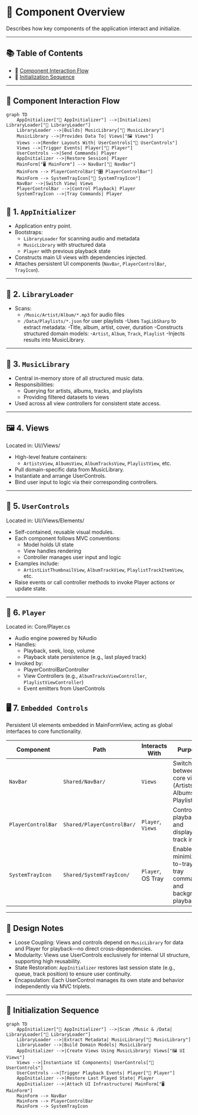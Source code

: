 # 🔄 Component Overview

Describes how key components of the application interact and initialize.

---

## 📚 Table of Contents

- 🔄 [Component Interaction Flow](#-component-interaction-flow)
- 🧬 [Initialization Sequence](#-initialization-sequence)

---

## 🔄 Component Interaction Flow

```mermaid
graph TD
    AppInitializer["🧭 AppInitializer"] -->|Initializes| LibraryLoader["📂 LibraryLoader"]
    LibraryLoader -->|Builds| MusicLibrary["🧠 MusicLibrary"]
    MusicLibrary -->|Provides Data To| Views["🖼️ Views"]
    Views -->|Render Layouts With| UserControls["🧩 UserControls"]
    Views -->|Trigger Events| Player["🎵 Player"]
    UserControls -->|Send Commands| Player
    AppInitializer -->|Restore Session| Player
    MainForm["🖥️ MainForm"] --> NavBar["🧭 NavBar"]
    MainForm --> PlayerControlBar["🎛️ PlayerControlBar"]
    MainForm --> SystemTrayIcon["📌 SystemTrayIcon"]
    NavBar -->|Switch View| Views
    PlayerControlBar -->|Control Playback| Player
    SystemTrayIcon -->|Tray Commands| Player
```

## 🧭 1. `AppInitializer`

- Application entry point.
- Bootstraps:
  - `LibraryLoader` for scanning audio and metadata
  - `MusicLibrary` with structured data
  - `Player` with previous playback state
- Constructs main UI views with dependencies injected.
- Attaches persistent UI components (`NavBar`, `PlayerControlBar`, `TrayIcon`).

---

## 📂 2. `LibraryLoader`

- Scans:
  - `/Music/Artist/Album/*.mp3` for audio files
  - `/Data/Playlists/*.json` for user playlists
-Uses `TagLibSharp` to extract metadata:
  -Title, album, artist, cover, duration
-Constructs structured domain models:
  -`Artist`, `Album`, `Track`, `Playlist`
-Injects results into MusicLibrary.

---

## 🧠 3. `MusicLibrary`

- Central in-memory store of all structured music data.
- Responsibilities:
  - Querying for artists, albums, tracks, and playlists
  - Providing filtered datasets to views
- Used across all view controllers for consistent state access.

---

## 🖼️ 4. Views

Located in: UI/<Domain>/Views/

- High-level feature containers:
  - `ArtistsView`, `AlbumsView`, `AlbumTracksView`, `PlaylistView`, etc.
- Pull domain-specific data from MusicLibrary.
- Instantiate and arrange UserControls.
- Bind user input to logic via their corresponding controllers.

---

## 🧩 5. `UserControls`

 Located in: UI/<Domain>/Views/Elements/

- Self-contained, reusable visual modules.
- Each component follows MVC conventions:
  - Model holds UI state
  - View handles rendering
  - Controller manages user input and logic
- Examples include:
  - `ArtistListThumbnailView`, `AlbumTrackView`, `PlaylistTrackItemView`, etc.
- Raise events or call controller methods to invoke Player actions or update state.

---

## 🎵 6. `Player`

Located in: Core/Player.cs

- Audio engine powered by NAudio
- Handles:
  - Playback, seek, loop, volume
  - Playback state persistence (e.g., last played track)
- Invoked by:
  - PlayerControlBarController
  - View Controllers (e.g., `AlbumTracksViewController`, `PlaylistViewController`)
  - Event emitters from UserControls

## 🖥️ 7. `Embedded Controls`

Persistent UI elements embedded in MainFormView, acting as global interfaces to core functionality.

| Component          | Path                       | Interacts With    | Purpose                                                          |
| ------------------ | -------------------------- | ----------------- | ---------------------------------------------------------------- |
| `NavBar`           | `Shared/NavBar/`           | `Views`           | Switches between core views (Artists, Albums, Playlists)         |
| `PlayerControlBar` | `Shared/PlayerControlBar/` | `Player`, `Views` | Controls playback and displays track info                        |
| `SystemTrayIcon`   | `Shared/SystemTrayIcon/`   | `Player`, OS Tray | Enables minimize-to-tray, tray commands, and background playback |

---

## 📌 Design Notes

- Loose Coupling: Views and controls depend on `MusicLibrary` for data and Player for playback—no direct cross-dependencies.
- Modularity: Views use UserControls exclusively for internal UI structure, supporting high reusability.
- State Restoration: `AppInitializer` restores last session state (e.g., queue, track position) to ensure user continuity.
- Encapsulation: Each UserControl manages its own state and behavior independently via MVC triplets.

---

## 🧬 Initialization Sequence

```mermaid
graph TD
    AppInitializer["🧭 AppInitializer"] -->|Scan /Music & /Data| LibraryLoader["📂 LibraryLoader"]
    LibraryLoader -->|Extract Metadata| MusicLibrary["🧠 MusicLibrary"]
    LibraryLoader -->|Build Domain Models| MusicLibrary
    AppInitializer -->|Create Views Using MusicLibrary| Views["🖼️ UI Views"]
    Views -->|Instantiate UI Components| UserControls["🧩 UserControls"]
    UserControls -->|Trigger Playback Events| Player["🎵 Player"]
    AppInitializer -->|Restore Last Played State| Player
    AppInitializer -->|Attach UI Infrastructure| MainForm["🖥️ MainForm"]
    MainForm --> NavBar
    MainForm --> PlayerControlBar
    MainForm --> SystemTrayIcon
```